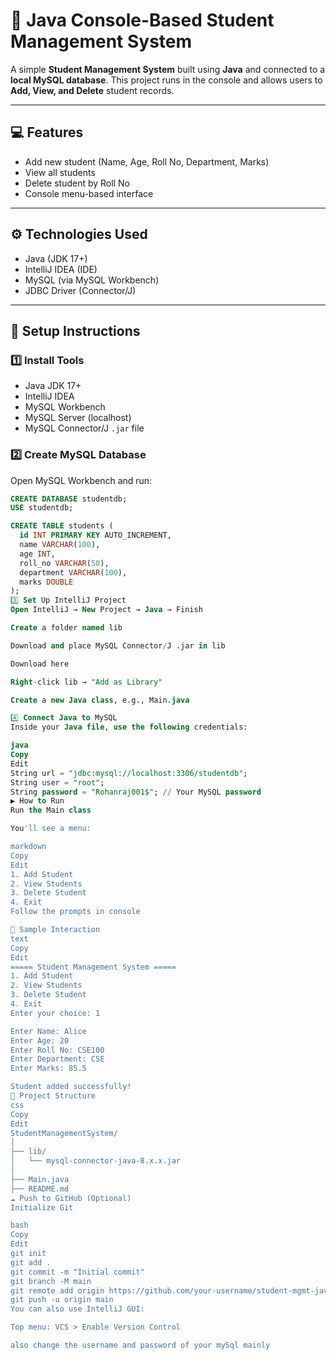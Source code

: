 # 📘 Java Console-Based Student Management System

A simple **Student Management System** built using **Java** and connected to a **local MySQL database**. This project runs in the console and allows users to **Add, View, and Delete** student records.

---

## 💻 Features

- Add new student (Name, Age, Roll No, Department, Marks)
- View all students
- Delete student by Roll No
- Console menu-based interface

---

## ⚙️ Technologies Used

- Java (JDK 17+)
- IntelliJ IDEA (IDE)
- MySQL (via MySQL Workbench)
- JDBC Driver (Connector/J)

---

## 🔧 Setup Instructions

### 1️⃣ Install Tools

- Java JDK 17+
- IntelliJ IDEA
- MySQL Workbench
- MySQL Server (localhost)
- MySQL Connector/J `.jar` file

### 2️⃣ Create MySQL Database

Open MySQL Workbench and run:

```sql
CREATE DATABASE studentdb;
USE studentdb;

CREATE TABLE students (
  id INT PRIMARY KEY AUTO_INCREMENT,
  name VARCHAR(100),
  age INT,
  roll_no VARCHAR(50),
  department VARCHAR(100),
  marks DOUBLE
);
3️⃣ Set Up IntelliJ Project
Open IntelliJ → New Project → Java → Finish

Create a folder named lib

Download and place MySQL Connector/J .jar in lib

Download here

Right-click lib → "Add as Library"

Create a new Java class, e.g., Main.java

4️⃣ Connect Java to MySQL
Inside your Java file, use the following credentials:

java
Copy
Edit
String url = "jdbc:mysql://localhost:3306/studentdb";
String user = "root";
String password = "Rohanraj001$"; // Your MySQL password
▶️ How to Run
Run the Main class

You'll see a menu:

markdown
Copy
Edit
1. Add Student
2. View Students
3. Delete Student
4. Exit
Follow the prompts in console

📌 Sample Interaction
text
Copy
Edit
===== Student Management System =====
1. Add Student
2. View Students
3. Delete Student
4. Exit
Enter your choice: 1

Enter Name: Alice
Enter Age: 20
Enter Roll No: CSE100
Enter Department: CSE
Enter Marks: 85.5

Student added successfully!
🧾 Project Structure
css
Copy
Edit
StudentManagementSystem/
│
├── lib/
│   └── mysql-connector-java-8.x.x.jar
│
├── Main.java
├── README.md
☁️ Push to GitHub (Optional)
Initialize Git

bash
Copy
Edit
git init
git add .
git commit -m "Initial commit"
git branch -M main
git remote add origin https://github.com/your-username/student-mgmt-java.git
git push -u origin main
You can also use IntelliJ GUI:

Top menu: VCS > Enable Version Control

also change the username and password of your mySql mainly
